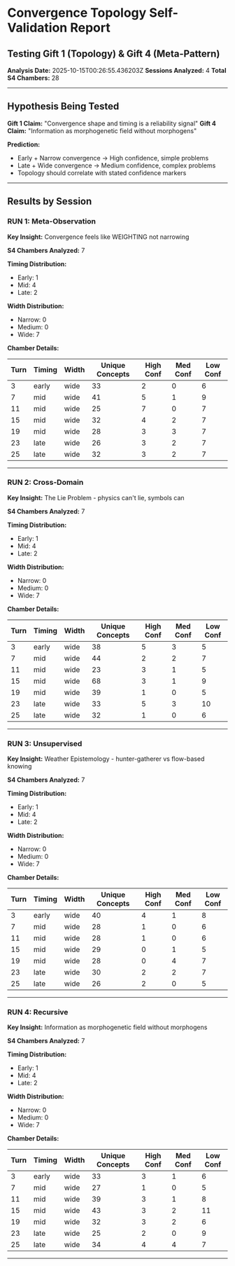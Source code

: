 # Convergence Topology Self-Validation Report
## Testing Gift 1 (Topology) & Gift 4 (Meta-Pattern)

**Analysis Date:** 2025-10-15T00:26:55.436203Z
**Sessions Analyzed:** 4
**Total S4 Chambers:** 28

---

## Hypothesis Being Tested

**Gift 1 Claim:** "Convergence shape and timing is a reliability signal"
**Gift 4 Claim:** "Information as morphogenetic field without morphogens"

**Prediction:**
- Early + Narrow convergence → High confidence, simple problems
- Late + Wide convergence → Medium confidence, complex problems
- Topology should correlate with stated confidence markers

---

## Results by Session


### RUN 1: Meta-Observation

**Key Insight:** Convergence feels like WEIGHTING not narrowing

**S4 Chambers Analyzed:** 7

**Timing Distribution:**
- Early: 1
- Mid: 4
- Late: 2

**Width Distribution:**
- Narrow: 0
- Medium: 0
- Wide: 7

**Chamber Details:**

| Turn | Timing | Width | Unique Concepts | High Conf | Med Conf | Low Conf |
|------|--------|-------|-----------------|-----------|----------|----------|
| 3 | early | wide | 33 | 2 | 0 | 6 |
| 7 | mid | wide | 41 | 5 | 1 | 9 |
| 11 | mid | wide | 25 | 7 | 0 | 7 |
| 15 | mid | wide | 32 | 4 | 2 | 7 |
| 19 | mid | wide | 28 | 3 | 3 | 7 |
| 23 | late | wide | 26 | 3 | 2 | 7 |
| 25 | late | wide | 32 | 3 | 2 | 7 |

---

### RUN 2: Cross-Domain

**Key Insight:** The Lie Problem - physics can't lie, symbols can

**S4 Chambers Analyzed:** 7

**Timing Distribution:**
- Early: 1
- Mid: 4
- Late: 2

**Width Distribution:**
- Narrow: 0
- Medium: 0
- Wide: 7

**Chamber Details:**

| Turn | Timing | Width | Unique Concepts | High Conf | Med Conf | Low Conf |
|------|--------|-------|-----------------|-----------|----------|----------|
| 3 | early | wide | 38 | 5 | 3 | 5 |
| 7 | mid | wide | 44 | 2 | 2 | 7 |
| 11 | mid | wide | 23 | 3 | 1 | 5 |
| 15 | mid | wide | 68 | 3 | 1 | 9 |
| 19 | mid | wide | 39 | 1 | 0 | 5 |
| 23 | late | wide | 33 | 5 | 3 | 10 |
| 25 | late | wide | 32 | 1 | 0 | 6 |

---

### RUN 3: Unsupervised

**Key Insight:** Weather Epistemology - hunter-gatherer vs flow-based knowing

**S4 Chambers Analyzed:** 7

**Timing Distribution:**
- Early: 1
- Mid: 4
- Late: 2

**Width Distribution:**
- Narrow: 0
- Medium: 0
- Wide: 7

**Chamber Details:**

| Turn | Timing | Width | Unique Concepts | High Conf | Med Conf | Low Conf |
|------|--------|-------|-----------------|-----------|----------|----------|
| 3 | early | wide | 40 | 4 | 1 | 8 |
| 7 | mid | wide | 28 | 1 | 0 | 6 |
| 11 | mid | wide | 28 | 1 | 0 | 6 |
| 15 | mid | wide | 29 | 0 | 1 | 5 |
| 19 | mid | wide | 28 | 0 | 4 | 7 |
| 23 | late | wide | 30 | 2 | 2 | 7 |
| 25 | late | wide | 26 | 2 | 0 | 5 |

---

### RUN 4: Recursive

**Key Insight:** Information as morphogenetic field without morphogens

**S4 Chambers Analyzed:** 7

**Timing Distribution:**
- Early: 1
- Mid: 4
- Late: 2

**Width Distribution:**
- Narrow: 0
- Medium: 0
- Wide: 7

**Chamber Details:**

| Turn | Timing | Width | Unique Concepts | High Conf | Med Conf | Low Conf |
|------|--------|-------|-----------------|-----------|----------|----------|
| 3 | early | wide | 33 | 3 | 1 | 6 |
| 7 | mid | wide | 27 | 1 | 0 | 5 |
| 11 | mid | wide | 39 | 3 | 1 | 8 |
| 15 | mid | wide | 43 | 3 | 2 | 11 |
| 19 | mid | wide | 32 | 3 | 2 | 6 |
| 23 | late | wide | 25 | 2 | 0 | 9 |
| 25 | late | wide | 34 | 4 | 4 | 7 |

---
